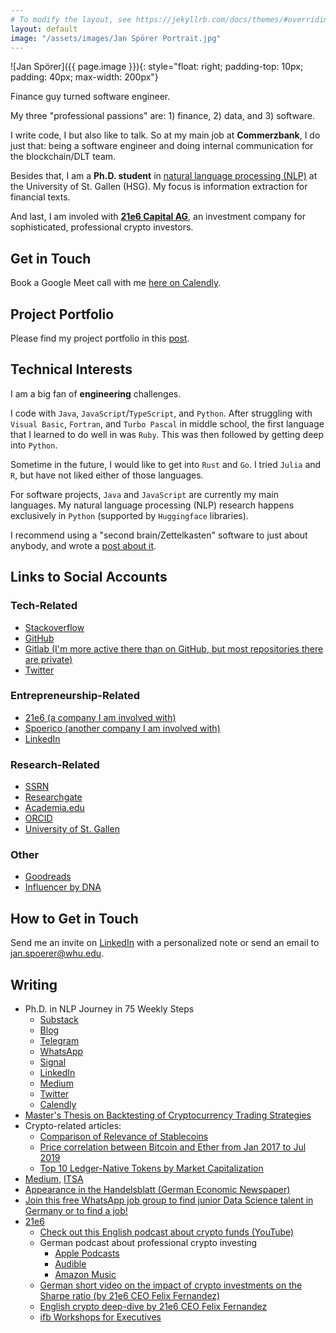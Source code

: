 ```yaml
---
# To modify the layout, see https://jekyllrb.com/docs/themes/#overriding-theme-defaults
layout: default
image: "/assets/images/Jan Spörer Portrait.jpg"
---
```


![Jan Spörer]({{ page.image }}){: style="float: right; padding-top: 10px; padding: 40px; max-width: 200px"}

Finance guy turned software engineer.

My three "professional passions" are: 1) finance, 2) data, and 3) software.

I write code, I but also like to talk. So at my main job at **Commerzbank**, I do just that: being a software engineer and doing internal communication for the blockchain/DLT team.

Besides that, I am a **Ph.D. student** in [natural language processing (NLP)](https://ics.unisg.ch/chair-ds-nlp-handschuh/) at the University of St. Gallen (HSG). My focus is information extraction for financial texts.

And last, I am involed with **[21e6 Capital AG](https://21e6.io/)**, an investment company for sophisticated, professional crypto investors.

## Get in Touch

Book a Google Meet call with me [here on Calendly](https://calendly.com/janspoerer/60m-private).

## Project Portfolio

Please find my project portfolio in this [post](post/2022/07/24/project-portfolio.html).

## Technical Interests

I am a big fan of **engineering** challenges.

I code with `Java`, `JavaScript`/`TypeScript`, and `Python`. After struggling with `Visual Basic`, `Fortran`, and `Turbo Pascal` in middle school, the first language that I learned to do well in was `Ruby`. This was then followed by getting deep into `Python`.

Sometime in the future, I would like to get into `Rust` and `Go`. I tried `Julia` and `R`, but have not liked either of those languages.

For software projects, `Java` and `JavaScript` are currently my main languages. My natural language processing (NLP) research happens exclusively in `Python` (supported by `Huggingface` libraries).

I recommend using a "second brain/Zettelkasten" software to just about anybody, and wrote a [post about it](/secondbrain).

## Links to Social Accounts

### Tech-Related

* [Stackoverflow](https://stackoverflow.com/users/6057510/jan-sp%c3%b6rer)
* [GitHub](https://github.com/janspoerer)
* [Gitlab (I'm more active there than on GitHub, but most repositories there are private)](https://gitlab.com/janspoerer1) 
* [Twitter](https://twitter.com/JanSpoerer)

### Entrepreneurship-Related

* [21e6 (a company I am involved with)](https://assets.21e6.io/)
* [Spoerico (another company I am involved with)](https://spoerico.com/)
* [LinkedIn](https://www.linkedin.com/in/janspoerer/)

### Research-Related

* [SSRN](https://papers.ssrn.com/sol3/cf_dev/AbsByAuth.cfm?per_id=3917972)
* [Researchgate](https://www.researchgate.net/profile/Jan-Spoerer)
* [Academia.edu](https://independent.academia.edu/JSp%C3%B6rer)
* [ORCID](https://orcid.org/0000-0002-9473-5029)
* [University of St. Gallen](https://ics.unisg.ch/chair-ds-nlp-handschuh/)

### Other

* [Goodreads](https://www.goodreads.com/user/show/64425508-jan-sp-rer)
* [Influencer by DNA](https://philippsandner.medium.com/call-for-applications-for-influencer-by-dna-a-6-week-mentoring-program-to-become-influencer-and-11af32faaccc)

## How to Get in Touch

Send me an invite on [LinkedIn](https://www.linkedin.com/in/janspoerer/) with a personalized note or send an email to jan.spoerer@whu.edu.

## Writing

* Ph.D. in NLP Journey in 75 Weekly Steps
    * [Substack](https://nlpjourney.substack.com/) 
    * [Blog](https://janspoerer.github.io/phdstudies/) 
    * [Telegram](https://t.me/+gmkAaVlKPh4xZTky) 
    * [WhatsApp](https://chat.whatsapp.com/F6901LMMJWIGlxrahkgBcq) 
    * [Signal](https://signal.group/#CjQKIBRVuHKD-b_yhfeB3gnPU0G4HSA3tv1WmaA2PO___abEEhDqLwQXJZWJuwYamodAUqjN) 
    * [LinkedIn](https://www.linkedin.com/in/janspoerer/) 
    * [Medium](https://medium.com/@janspoerer/about) 
    * [Twitter](https://twitter.com/JanSpoerer)
    * [Calendly](https://calendly.com/janspoerer/60m-private)
* [Master's Thesis on Backtesting of Cryptocurrency Trading Strategies](https://papers.ssrn.com/sol3/papers.cfm?abstract_id=3620154)
* Crypto-related articles:
    * [Comparison of Relevance of Stablecoins](https://medium.com/@mk.marcel.kaiser/tether-is-the-dominant-stablecoin-with-an-87-share-of-total-stablecoin-market-capitalization-772dc78b32a1)
    * [Price correlation between Bitcoin and Ether from Jan 2017 to Jul 2019](https://medium.com/@mk.marcel.kaiser/price-correlation-between-bitcoin-and-ether-from-jan-2017-to-jul-2019-59a0db26de6)
    * [Top 10 Ledger-Native Tokens by Market Capitalization](https://medium.com/@mk.marcel.kaiser/top-10-ledger-native-tokens-by-market-capitalization-21f40bae6257)
* [Medium](https://medium.com/@janspoerer/about), [ITSA](https://medium.com/@mk.marcel.kaiser/top-10-ledger-native-tokens-by-market-capitalization-21f40bae6257)
* [Appearance in the Handelsblatt (German Economic Newspaper)](https://www.handelsblatt.com/finanzen/maerkte/devisen-rohstoffe/bitcoin-und-co-wie-fondsprofis-mit-kryptowaehrungen-experimentieren/27805202.html)
* [Join this free WhatsApp job group to find junior Data Science talent in Germany or to find a job!](https://chat.whatsapp.com/JdDgM4yIexODMe4FkGJuLE)
* [21e6](https://assets.21e6.io/)
	* [Check out this English podcast about crypto funds (YouTube)](https://www.youtube.com/watch?v=nl3XdpC4_fo)
	* German podcast about professional crypto investing
		* [Apple Podcasts](https://podcasts.apple.com/de/podcast/krypto-im-portfolio/id1638093768)
		* [Audible](https://www.audible.de/pd/Krypto-im-Portfolio-Podcast/B0B9GCK4GX)
        * [Amazon Music](https://music.amazon.com/podcasts/4f0d7798-7fc3-44fc-888f-62dc2ee904aa/episodes/2d4a00eb-1efa-42d9-8c84-275c3943faca/krypto-im-portfolio-krypto-fonds-mit-jan-sp%C3%B6rer-due-diligence-und-data-manager-bei-21e6-capital)
	* [German short video on the impact of crypto investments on the Sharpe ratio (by 21e6 CEO Felix Fernandez)](https://www.youtube.com/watch?v=euyf8CKHEeg)
	* [English crypto deep-dive by 21e6 CEO Felix Fernandez](https://www.youtube.com/watch?v=BPT3FuO9VnQ)
	* [ifb Workshops for Executives](https://assets.21e6.io/blog/jan-sp%C3%B6rer-at-ifb-workshop-about-distributed-ledger-technologies)